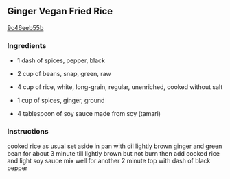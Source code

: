## Ginger Vegan Fried Rice

[9c46eeb55b](https://cookpad.com/us/recipes/343343-ginger-vegan-fried-rice)

### Ingredients

 - 1 dash of spices, pepper, black

 - 2 cup of beans, snap, green, raw

 - 4 cup of rice, white, long-grain, regular, unenriched, cooked without salt

 - 1 cup of spices, ginger, ground

 - 4 tablespoon of soy sauce made from soy (tamari)

### Instructions

cooked rice as usual set aside in pan with oil lightly brown ginger and green bean for about 3 minute till lightly brown but not burn then add cooked rice and light soy sauce mix well for another 2 minute top with dash of black pepper